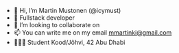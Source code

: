 - 👋 Hi, I’m Martin Mustonen (@icymust)
- 🌱 Fullstack developer 
- 💞️ I’m looking to collaborate on 
- 📫 You can write me on my email mmartinki@gmail.com
- 🧑🏻‍🏫 Student Kood/Jõhvi, 42 Abu Dhabi

<!---
icymust/icymust is a ✨ special ✨ repository because its `README.md` (this file) appears on your GitHub profile.
You can click the Preview link to take a look at your changes.
--->
